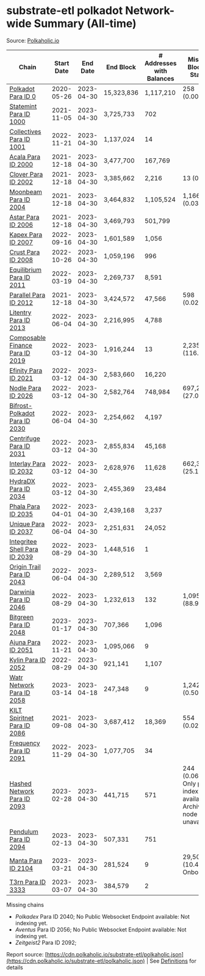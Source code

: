 # substrate-etl polkadot Network-wide Summary (All-time)

Source: [Polkaholic.io](https://polkaholic.io)


| Chain            | Start Date | End Date | End Block | # Addresses with Balances | Missing Blocks / Status |
| ---------------- | ---------- | ---------| --------- | ------------------------- | ----------------------- |
| [Polkadot Para ID 0](/polkadot/0-polkadot) | 2020-05-26 | 2023-04-30 | 15,323,836 |  1,117,210 | 258 (0.00%)  |
| [Statemint Para ID 1000](/polkadot/1000-statemint) | 2021-11-05 | 2023-04-30 | 3,725,733 |  702 |    |
| [Collectives Para ID 1001](/polkadot/1001-collectives) | 2022-11-21 | 2023-04-30 | 1,137,024 |  14 |    |
| [Acala Para ID 2000](/polkadot/2000-acala) | 2021-12-18 | 2023-04-30 | 3,477,700 |  167,769 |    |
| [Clover Para ID 2002](/polkadot/2002-clover) | 2021-12-18 | 2023-04-30 | 3,385,662 |  2,216 | 13 (0.00%)  |
| [Moonbeam Para ID 2004](/polkadot/2004-moonbeam) | 2021-12-18 | 2023-04-30 | 3,464,832 |  1,105,524 | 1,166 (0.03%)  |
| [Astar Para ID 2006](/polkadot/2006-astar) | 2021-12-18 | 2023-04-30 | 3,469,793 |  501,799 |    |
| [Kapex Para ID 2007](/polkadot/2007-kapex) | 2022-09-16 | 2023-04-30 | 1,601,589 |  1,056 |    |
| [Crust Para ID 2008](/polkadot/2008-crust) | 2022-10-26 | 2023-04-30 | 1,059,196 |  996 |    |
| [Equilibrium Para ID 2011](/polkadot/2011-equilibrium) | 2022-03-19 | 2023-04-30 | 2,269,737 |  8,591 |    |
| [Parallel Para ID 2012](/polkadot/2012-parallel) | 2021-12-18 | 2023-04-30 | 3,424,572 |  47,566 | 598 (0.02%)  |
| [Litentry Para ID 2013](/polkadot/2013-litentry) | 2022-06-04 | 2023-04-30 | 2,216,995 |  4,788 |    |
| [Composable Finance Para ID 2019](/polkadot/2019-composable) | 2022-03-12 | 2023-04-30 | 1,916,244 |  13 | 2,235,663 (116.67%)  |
| [Efinity Para ID 2021](/polkadot/2021-efinity) | 2022-03-12 | 2023-04-30 | 2,583,660 |  16,220 |    |
| [Nodle Para ID 2026](/polkadot/2026-nodle) | 2022-03-12 | 2023-04-30 | 2,582,764 |  748,984 | 697,249 (27.00%)  |
| [Bifrost-Polkadot Para ID 2030](/polkadot/2030-bifrost-dot) | 2022-06-04 | 2023-04-30 | 2,254,662 |  4,197 |    |
| [Centrifuge Para ID 2031](/polkadot/2031-centrifuge) | 2022-03-12 | 2023-04-30 | 2,855,834 |  45,168 |    |
| [Interlay Para ID 2032](/polkadot/2032-interlay) | 2022-03-12 | 2023-04-30 | 2,628,976 |  11,628 | 662,360 (25.19%)  |
| [HydraDX Para ID 2034](/polkadot/2034-hydradx) | 2022-03-12 | 2023-04-30 | 2,455,369 |  23,484 |    |
| [Phala Para ID 2035](/polkadot/2035-phala) | 2022-04-01 | 2023-04-30 | 2,439,168 |  3,237 |    |
| [Unique Para ID 2037](/polkadot/2037-unique) | 2022-06-04 | 2023-04-30 | 2,251,631 |  24,052 |    |
| [Integritee Shell Para ID 2039](/polkadot/2039-integritee-shell) | 2022-08-29 | 2023-04-30 | 1,448,516 |  1 |    |
| [Origin Trail Para ID 2043](/polkadot/2043-origintrail) | 2022-06-04 | 2023-04-30 | 2,289,512 |  3,569 |    |
| [Darwinia Para ID 2046](/polkadot/2046-darwinia) | 2022-08-29 | 2023-04-30 | 1,232,613 |  132 | 1,095,966 (88.91%)  |
| [Bitgreen Para ID 2048](/polkadot/2048-bitgreen) | 2023-01-17 | 2023-04-30 | 707,366 |  1,096 |    |
| [Ajuna Para ID 2051](/polkadot/2051-ajuna) | 2022-11-21 | 2023-04-30 | 1,095,066 |  9 |    |
| [Kylin Para ID 2052](/polkadot/2052-kylin) | 2022-08-29 | 2023-04-30 | 921,141 |  1,107 |    |
| [Watr Network Para ID 2058](/polkadot/2058-watr) | 2023-03-14 | 2023-04-18 | 247,348 |  9 | 1,242 (0.50%)  |
| [KILT Spiritnet Para ID 2086](/polkadot/2086-kilt) | 2021-09-08 | 2023-04-30 | 3,687,412 |  18,369 | 554 (0.02%)  |
| [Frequency Para ID 2091](/polkadot/2091-frequency) | 2022-11-29 | 2023-04-30 | 1,077,705 |  34 |    |
| [Hashed Network Para ID 2093](/polkadot/2093-hashed) | 2023-02-28 | 2023-04-30 | 441,715 |  571 | 244 (0.06%) Only partial index available: Archive node unavailable |
| [Pendulum Para ID 2094](/polkadot/2094-pendulum) | 2023-02-13 | 2023-04-30 | 507,331 |  751 |    |
| [Manta Para ID 2104](/polkadot/2104-manta) | 2023-03-21 | 2023-04-30 | 281,524 |  9 | 29,501 (10.48%) Onboarding |
| [T3rn Para ID 3333](/polkadot/3333-t3rn) | 2023-03-07 | 2023-04-30 | 384,579 |  2 |    |

Missing chains


* *Polkadex* Para ID 2040; No Public Websocket Endpoint available: Not indexing yet.
* *Aventus* Para ID 2056; No Public Websocket Endpoint available: Not indexing yet.
* *Zeitgeist2* Para ID 2092; 

Report source: [https://cdn.polkaholic.io/substrate-etl/polkaholic.json](https://cdn.polkaholic.io/substrate-etl/polkaholic.json) | See [Definitions](/DEFINITIONS.md) for details
